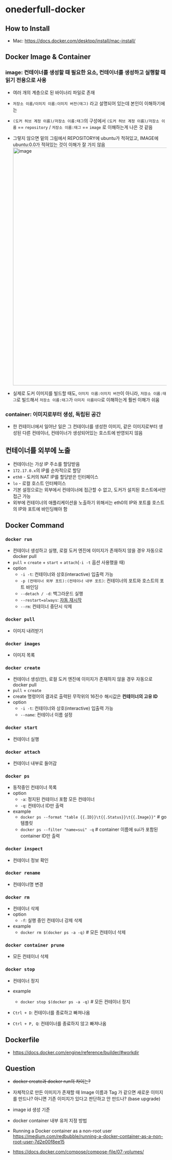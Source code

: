 # onederfull-docker
## How to Install
- Mac: https://docs.docker.com/desktop/install/mac-install/

## Docker Image & Container
### image: 컨테이너를 생성할 때 필요한 요소, 컨테이너를 생성하고 실행할 때 읽기 전용으로 사용
- 여러 개의 계층으로 된 바이너리 파일로 존재
- `저장소 이름/이미지 이름:이미지 버전(태그)` 라고 설명되어 있는데 본인이 이해하기에는
- `(도커 허브 계정 이름)/저장소 이름:태그`의 구성에서 `(도커 허브 계정 이름)/저장소 이름` == `repository` / `저장소 이름:태그` == `image` 로 이해하는게 나은 것 같음

- 그렇지 않으면 밑의 그림에서 REPOSITORY에 ubuntu가 적혀있고, IMAGE에 ubuntu:0.0가 적혀있는 것이 이해가 잘 가지 않음
   <img width="740" alt="image" src="https://github.com/jiOnederfull/onederfull-docker/assets/48719289/809f4726-45a0-4241-b03c-f59a64ab0a94">
- 실제로 도커 이미지를 빌드할 때도, `이미지 이름:이미지 버전`이 아니라, `저장소 이름:태그`로 빌드해서 `저장소 이름:태그`가 `이미지 이름이다`로 이해하는게 훨씬 이해가 쉬움

### container: 이미지로부터 생성, 독립된 공간
- 한 컨테이너에서 일어난 일은 그 컨테이너를 생성한 이미지, 같은 이미지로부터 생성된 다른 컨테이너, 컨테이너가 생성되어있는 호스트에 반영되지 않음

## 컨테이너를 외부에 노출
- 컨테이너는 가상 IP 주소를 할당받음
- `172.17.0.x`의 IP를 순차적으로 할당
- `eth0` - 도커의 NAT IP를 할당받은 인터페이스
- `lo` - 로컬 호스트 인터페이스
- 기본 설정으로는 외부에서 컨테이너에 접근할 수 없고, 도커가 설치된 호스트에서만 접근 가능
- 외부에 컨테이너의 애플리케이션을 노출하기 위해서는 eth0의 IP와 포트를 호스트의 IP와 포트에 바인딩해야 함


## Docker Command
### `docker run`
- 컨테이너 생성하고 실행, 로컬 도커 엔진에 이미지가 존재하지 않을 경우 자동으로 docker pull
- `pull` + `create` + `start` + `attach`(`-i -t` 옵션 사용했을 때)
- option
  - `-i -t`: 컨테이너와 상호(interactive) 입출력 가능
  - `-p (컨테이너 외부 포트):(컨테이너 내부 포트)`: 컨테이너의 포트와 호스트의 포트 바인딩
  - `--detach / -d`: 백그라운드 실행
  - `--restart=always`: [자동 재시작](https://docs.docker.com/engine/reference/commandline/run/#restart)
  - `--rm`: 컨테이너 중단시 삭제

### `docker pull`
- 이미지 내려받기

### `docker images`
- 이미지 목록

### `docker create`
- 컨테이너 생성(만), 로컬 도커 엔진에 이미지가 존재하지 않을 경우 자동으로 docker pull
- `pull` + `create`
- create 명령어의 결과로 출력된 무작위의 16진수 해시값은 **컨테이너의 고유 ID**
- option
   - `-i -t`: 컨테이너와 상호(interactive) 입출력 가능
   - `--name`: 컨테이너 이름 설정

### `docker start`
- 컨테이너 실행

### `docker attach`
- 컨테이너 내부로 들어감

### `docker ps`
- 동작중인 컨테이너 목록
- option
   - `-a`: 정지된 컨테이너 포함 모든 컨테이너
   - `-q`: 컨테이너 ID만 출력
- example
   - `docker ps --format "table {{.ID}}\t{{.Status}}\t{{.Image}}"` # go 템플릿
   - `docker ps --filter "name=sui" -q` # container 이름에 sui가 포함된 container ID만 출력

### `docker inspect`
- 컨테이너 정보 확인

### `docker rename`
- 컨테이너명 변경

### `docker rm`
- 컨테이너 삭제
- option
   - `-f`: 실행 중인 컨테이너 강제 삭제
- example
   - `docker rm $(docker ps -a -q)` # 모든 컨테이너 삭제
 
### `docker container prune`
- 모든 컨테이너 삭제
 

### `docker stop`
- 컨테이너 정지
- example
   - `docker stop $(docker ps -a -q)` # 모든 컨테이너 정지



- `Ctrl + D`: 컨테이너를 종료하고 빠져나옴
- `Ctrl + P, Q`: 컨테이너를 종료하지 않고 빠져나옴

## Dockerfile
- https://docs.docker.com/engine/reference/builder/#workdir

## Question
- ~~docker create과 docker run의 차이는?~~
- 자체적으로 만든 이미지가 존재할 때 Image 이름과 Tag 가 같으면 새로운 이미지를 만드나? 아니면 기존 이미지가 있다고 판단하고 안 만드나? (base upgrade)
- image id 생성 기준



- docker container 내부 유저 지정 방법
- Running a Docker container as a non-root user
https://medium.com/redbubble/running-a-docker-container-as-a-non-root-user-7d2e00f8ee15

- https://docs.docker.com/compose/compose-file/07-volumes/
